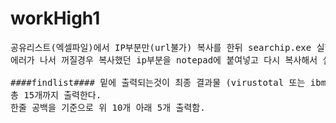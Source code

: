 # workHigh1
<pre>
공유리스트(엑셀파일)에서 IP부분만(url불가) 복사를 한뒤 searchip.exe 실행
에러가 나서 꺼질경우 복사했던 ip부분을 notepad에 붙여넣고 다시 복사해서 실행

####findlist#### 밑에 출력되는것이 최종 결과물 (virustotal 또는 ibm 5이상)
총 15개까지 출력한다.
한줄 공백을 기준으로 위 10개 아래 5개 출력함.


